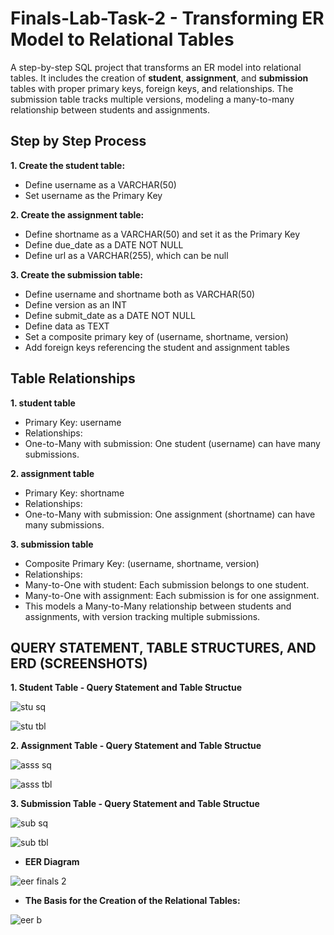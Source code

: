 # Finals-Lab-Task-2 - Transforming ER Model to Relational Tables
A step-by-step SQL project that transforms an ER model into relational tables. It includes the creation of **student**, **assignment**, and **submission** tables with proper primary keys, foreign keys, and relationships. 
The submission table tracks multiple versions, modeling a many-to-many relationship between students and assignments.

## Step by Step Process
**1. Create the student table:**
- Define username as a VARCHAR(50)
- Set username as the Primary Key

**2. Create the assignment table:**
- Define shortname as a VARCHAR(50) and set it as the Primary Key
- Define due_date as a DATE NOT NULL
- Define url as a VARCHAR(255), which can be null

**3. Create the submission table:** 
- Define username and shortname both as VARCHAR(50)
- Define version as an INT
- Define submit_date as a DATE NOT NULL
- Define data as TEXT
- Set a composite primary key of (username, shortname, version)
- Add foreign keys referencing the student and assignment tables

## Table Relationships
**1. student table**
- Primary Key: username
- Relationships:
- One-to-Many with submission: One student (username) can have many submissions.
  
**2. assignment table**
- Primary Key: shortname
- Relationships:
- One-to-Many with submission: One assignment (shortname) can have many submissions.

**3. submission table**
- Composite Primary Key: (username, shortname, version)
- Relationships:
- Many-to-One with student: Each submission belongs to one student.
- Many-to-One with assignment: Each submission is for one assignment.
- This models a Many-to-Many relationship between students and assignments, with version tracking multiple submissions.

## QUERY STATEMENT, TABLE STRUCTURES, AND ERD (SCREENSHOTS)

**1. Student Table - Query Statement and Table Structue**

![stu sq](https://github.com/user-attachments/assets/0ce8dffa-989c-4424-949d-665cb4f00e15)

![stu tbl](https://github.com/user-attachments/assets/7ba23ca6-88e8-4de0-9e3b-c8b265f58300)

**2. Assignment Table - Query Statement and Table Structue**

![asss sq](https://github.com/user-attachments/assets/5893a6fc-d642-4af6-a096-7efa86581baa)

![asss tbl](https://github.com/user-attachments/assets/f0e0a2a6-344f-407f-862f-931c1e0f4da1)

**3. Submission Table - Query Statement and Table Structue**

![sub sq](https://github.com/user-attachments/assets/ebdbe876-e568-4235-a939-03369a95250c)

![sub tbl](https://github.com/user-attachments/assets/21702915-e26d-4c8a-9b81-cc6d5bb385c5)

- **EER Diagram**

![eer finals 2](https://github.com/user-attachments/assets/c0c40b37-ed6a-461f-94d4-53117141d43f)

- **The Basis for the Creation of the Relational Tables:**

![eer b](https://github.com/user-attachments/assets/ea53264c-e53e-4698-a3a3-4baa40521064)
